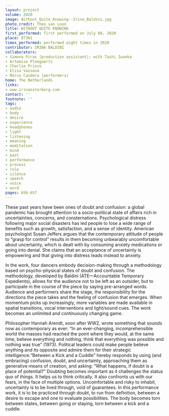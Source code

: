```yaml
---
layout: project
volume: 2020
image: Without_Quite_Knowing--Irina_Baldini.jpg
photo_credit: Theo van Loon
title: WITHOUT QUITE KNOWING
first_performed: first performed on July 08, 2020
place: OT301
times_performed: performed eight times in 2020
contributor: IRINA BALDINI
collaborators:
- Simona Piras (production assistant); with Tashi Iwaoka
- Artemise Ploegaerts
- Charlie Prince
- Elisa Vassena
- Marco Caudera (performers)
home: The Netherlands
links:
- www.irinaosterberg.com
contact: ''
footnote: ''
tags:
- audio
- body
- desire
- experience
- headphones
- light
- listening
- meaning
- meditation
- mind
- past
- performance
- process
- role
- silence
- speech
- voice
- word
pages: 656-657
---
```

These past years have been ones of doubt and confusion: a global pandemic has brought attention to a socio-political state of affairs rich in uncertainties, concerns, and consternations. Psychological distress following major social disasters has led people to lose a wide range of benefits such as growth, satisfaction, and a sense of identity. American psychologist Susan Jeffers argues that the contemporary attitude of people to “grasp for control” results in them becoming unbearably uncomfortable about uncertainty, which is dealt with by consuming anxiety medications or going into denial. She claims that an acceptance of uncertainty is empowering and that giving into distress leads instead to anxiety.

In the work, four dancers embody decision-making through a methodology based on psycho-physical states of doubt and confusion. The methodology, developed by Baldini (ATE—Accountable Temporary Expedients), allows for the audience not to be left as an outsider, but to participate in the course of the piece by saying pre-arranged words. Audience and performers share the stage, the responsibility for the directions the piece takes and the feeling of confusion that emerges. When momentum picks up increasingly, more variables are made available in spatial transitions, vocal interventions and light/sound cues. The work becomes an unlimited and continuously changing game.

Philosopher Hannah Arendt, soon after WW2, wrote something that sounds now as contemporary as ever: “In an ever-changing, incomprehensible world the masses had reached the point where they would, at the same time, believe everything and nothing, think that everything was possible and nothing was true” (1973). Political leaders could make people believe anything and its opposite and admire them for their strategic intelligence.“Between a Kick and a Cuddle” hereby responds by using (and embracing) confusion, doubt, and uncertainty, approaching them as generative means of creation, and asking: “What happens, if doubt is a place of potential?” Doubting becomes important as it challenges the status quo of things. It helps us to think critically. It also confronts us with our fears, in the face of multiple options. Uncomfortable and risky to inhabit, uncertainty is to be lived through, void of guarantees. In this performance work, it is to be practiced through doubt, to run from definition, between a desire to escape and one to evaluate possibilities. The body becomes torn between states, between going or staying, torn between a kick and a cuddle.